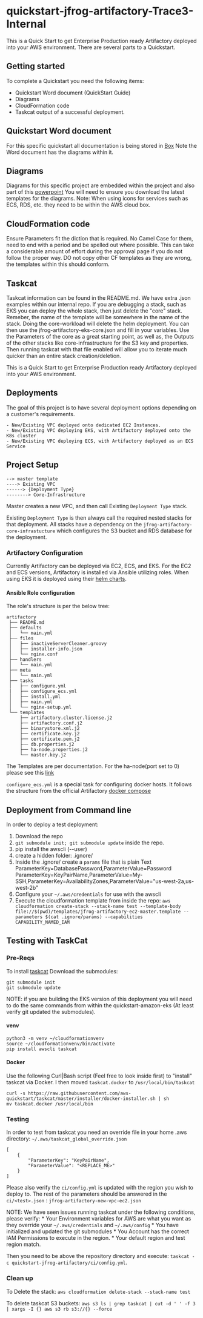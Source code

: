 # quickstart-jfrog-artifactory-Trace3-Internal

This is a Quick Start to get Enterprise Production ready Artifactory deployed into your AWS environment. There are several parts to a Quickstart.

## Getting started

To complete a Quickstart you need the following items:

* Quickstart Word document (QuickStart Guide)
* Diagrams
* CloudFormation code
* Taskcat output of a successful deployment.

## Quickstart Word document

For this specific quickstart all documentation is being stored in [Box](https://trace3.box.com/s/e0infq2amuefkxqllbveq60xorpeee7f)
Note the Word document has the diagrams within it.

## Diagrams

Diagrams for this specific project are embedded within the project and also part of this [powerpoint](https://trace3.box.com/s/m97mbf4yfazdm8ruhmfsdd9x4lycukg6)
You will need to ensure you download the latest templates for the diagrams. Note: When using icons for services such as ECS, RDS, etc. they need to be within the AWS cloud box.

## CloudFormation code

Ensure Parameters fit the diction that is required. No Camel Case for them, need to end with a period and be spelled out where possible. This can take a considerable amount of effort during the approval page if you do not follow the proper way. DO not copy other CF templates as they are wrong, the templates within this should conform.

## Taskcat

Taskcat information can be found in the README.md.
We have extra .json examples within our internal repo. If you are debugging a stack, such as EKS you can deploy the whole stack, then just delete the "core" stack. Remeber, the name of the template will be somewhere in the name of the stack. Doing the core-workload will delete the helm deployment. You can then use the jfrog-artifactory-eks-core.json and fill in your variables. Use the Parameters of the core as a great starting point, as well as, the Outputs of the other stacks like core-infrastructure for the S3 key and properties. Then running taskcat with that file enabled will allow you to iterate much quicker than an entire stack creation/deletion.

This is a Quick Start to get Enterprise Production ready Artifactory deployed into your AWS environment.

## Deployments

The goal of this project is to have several deployment options depending on a customer's requirements.

    - New/Existing VPC deployed onto dedicated EC2 Instances.
    - New/Existing VPC deploying EKS, with Artifactory deployed onto the K8s cluster
    - New/Existing VPC deploying ECS, with Artifactory deployed as an ECS Service

## Project Setup

    --> master template
    ----> Existing VPC
    ------> {Deployment Type}
    --------> Core-Infrastructure

Master creates a new VPC, and then call Existing `Deployment Type` stack.

Existing `Deployment Type` is then always call the required nested stacks for that deployment. All stacks have a dependency on the `jfrog-artifactory-core-infrastucture` which configures the S3 bucket and RDS database for the deployment.

### Artifactory Configuration

Currently Artifactory can be deployed via EC2, ECS, and EKS. For the EC2 and ECS versions, Artifactory is installed via Ansible utilizing roles. When using EKS it is deployed using their [helm charts](https://github.com/jfrog/charts).

#### Ansible Role configuration

The role's structure is per the below tree:

    artifactory
     ├── README.md
     ├── defaults
     │   └── main.yml
     ├── files
     │   ├── inactiveServerCleaner.groovy
     │   ├── installer-info.json
     │   └── nginx.conf
     ├── handlers
     │   └── main.yml
     ├── meta
     │   └── main.yml
     ├── tasks
     │   ├── configure.yml
     |   ├── configure_ecs.yml
     │   ├── install.yml
     │   ├── main.yml
     │   └── nginx-setup.yml
     └── templates
         ├── artifactory.cluster.license.j2
         ├── artifactory.conf.j2
         ├── binarystore.xml.j2
         ├── certificate.key.j2
         ├── certificate.pem.j2
         ├── db.properties.j2
         ├── ha-node.properties.j2
         └── master.key.j2

The Templates are per documentation. For the ha-node(port set to 0) please see this [link](https://jfrog.com/knowledge-base/why-the-membership-port-in-the-ha-configuration-is-set-to-0/)

`configure_ecs.yml` is a special task for configuring docker hosts. It follows the structure from the official Artifactory [docker compose](https://github.com/jfrog/artifactory-docker-examples/tree/master/docker-compose/artifactory)

## Deployment from Command line

In order to deploy a test deployment:

1. Download the repo
2. `git submodule init; git submodule update` inside the repo.
3. pip install the awscli (--user)
4. create a hidden folder: .ignore/
5. Inside the .ignore/ create a `params` file that is plain Text ParameterKey=DatabasePassword,ParameterValue=Password ParameterKey=KeyPairName,ParameterValue=My-SSH,ParameterKey=AvailabilityZones,ParameterValue="us-west-2a,us-west-2b"
6. Configure your `~/.aws/credentials` for use with the awscli
7. Execute the cloudformation template from inside the repo: `aws cloudformation create-stack --stack-name test --template-body file://$(pwd)/templates/jfrog-artifactory-ec2-master.template --parameters $(cat .ignore/params) --capabilities CAPABILITY_NAMED_IAM`

## Testing with TaskCat

### Pre-Reqs

To install [taskcat](#https://aws-quickstart.github.io/install-taskcat.html)
Download the submodules:

    git submodule init
    git submodule update

NOTE: if you are building the EKS version of this deployment you will need to do the same commands from within the quickstart-amazon-eks (At least verify git updated the submodules).

#### venv

    python3 -m venv ~/cloudformationvenv
    source ~/cloudformationvenv/bin/activate
    pip install awscli taskcat

#### Docker

Use the following Curl|Bash script (Feel free to look inside first) to "install" taskcat via Docker. I then moved `taskcat.docker` to `/usr/local/bin/taskcat`

    curl -s https://raw.githubusercontent.com/aws-quickstart/taskcat/master/installer/docker-installer.sh | sh
    mv taskcat.docker /usr/local/bin

### Testing

In order to test from taskcat you need an override file in your home .aws directory: `~/.aws/taskcat_global_override.json`

    [  
        {
            "ParameterKey": "KeyPairName",
            "ParameterValue": "<REPLACE_ME>"
        }
    ]

Please also verify the `ci/config.yml` is updated with the region you wish to deploy to. The rest of the parameters should be answered in the `ci/<test>.json` : `jfrog-artifactory-new-vpc-ec2.json`

NOTE: We have seen issues running taskcat under the following conditions, please verify:
    * Your Environment variables for AWS are what you want as they override your `~/.aws/credentials` and `~/.aws/config`
    * You have initialized and updated the git submodules
    * You Account has the correct IAM Permissions to execute in the region.
    * Your default region and test region match.

Then you need to be above the repository directory and execute: `taskcat -c quickstart-jfrog-artifactory/ci/config.yml`.

### Clean up

To Delete the stack: `aws cloudformation delete-stack --stack-name test`

To delete taskcat S3 buckets:
`aws s3 ls | grep taskcat | cut -d ' ' -f 3 | xargs -I {} aws s3 rb s3://{} --force`